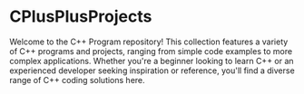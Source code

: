 # CPlusPlusProjects
Welcome to the C++ Program repository! This collection features a variety of C++ programs and projects, ranging from simple code examples to more complex applications. Whether you're a beginner looking to learn C++ or an experienced developer seeking inspiration or reference, you'll find a diverse range of C++ coding solutions here.
